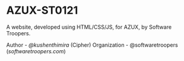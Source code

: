 # AZUX-ST0121

A website, developed using HTML/CSS/JS, for AZUX, by Software Troopers.

Author - _@kushenthimira_ (Cipher)
Organization - @softwaretroopers (_softwaretroopers.com_)
